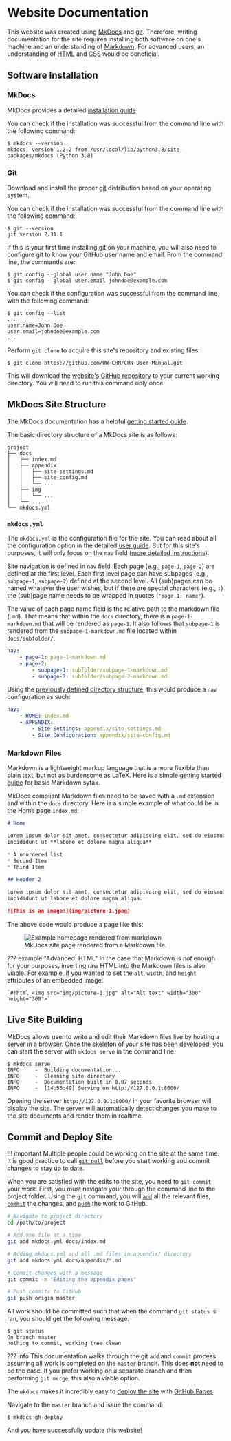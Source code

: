 # Website Documentation

This website was created using [MkDocs](https://www.mkdocs.org/) and [git](https://git-scm.com/). Therefore, writing documentation for the site requires installing both software on one's machine and an understanding of [Markdown](https://www.markdownguide.org/). For advanced users, an understanding of [HTML](https://developer.mozilla.org/en-US/docs/Web/HTML) and [CSS](https://developer.mozilla.org/en-US/docs/Web/CSS) would be beneficial.

## Software Installation

### MkDocs

MkDocs provides a detailed [installation guide](https://www.mkdocs.org/user-guide/installation/).

You can check if the installation was successful from the command line with the following command:

```shell
$ mkdocs --version
mkdocs, version 1.2.2 from /usr/local/lib/python3.8/site-packages/mkdocs (Python 3.8)
```

### Git

Download and install the proper [git](https://git-scm.com/downloads) distribution based on your operating system.

You can check if the installation was successful from the command line with the following command:

```shell
$ git --version
git version 2.31.1
```

If this is your first time installing git on your machine, you will also need to configure git to know your GitHub user name and email. From the command line, the commands are:

```shell
$ git config --global user.name "John Doe"
$ git config --global user.email johndoe@example.com
```

You can check if the configuration was successful from the command line with the following command:

```shell
$ git config --list
...
user.name=John Doe
user.email=johndoe@example.com
...
```

Perform `git clone` to acquire this site's repository and existing files:

```shell
$ git clone https://github.com/UW-CHN/CHN-User-Manual.git
```

This will download the [website's GitHub repository](https://github.com/UW-CHN/CHN-User-Manual) to your current working directory. You will need to run this command only once.

## MkDocs Site Structure

The MkDocs documentation has a helpful [getting started guide](https://www.mkdocs.org/getting-started/?#getting-started-with-mkdocs).

The basic directory structure of a MkDocs site is as follows:

```plaintext
project
├── docs
│   ├── index.md
│   ├── appendix
│   │   ├── site-settings.md
│   │   ├── site-config.md
│   │   └── ...
│   ├── img
│   │   └── ...
│   └── ...
└── mkdocs.yml
```

### `mkdocs.yml`

The `mkdocs.yml` is the configuration file for the site. You can read about all the configuration option in the detailed [user guide](https://www.mkdocs.org/user-guide/configuration/). But for this site's purposes, it will only focus on the `nav` field ([more detailed instructions](https://www.mkdocs.org/user-guide/writing-your-docs/#configure-pages-and-navigation)).

Site navigation is defined in `nav` field. Each page (e.g., `page-1`, `page-2`) are defined at the first level. Each first level page can have subpages (e.g., `subpage-1`, `subpage-2`) defined at the second level. All (sub)pages can be named whatever the user wishes, but if there are special characters (e.g., `:`) the (sub)page name needs to be wrapped in quotes (`"page 1: name"`).

The value of each page name field is the relative path to the markdown file (`.md`). That means that within the `docs` directory, there is a `page-1-markdown.md` that will be rendered as `page-1`. It also follows that `subpage-1` is rendered from the `subpage-1-markdown.md` file located within `docs/subfolder/`.

```yaml
nav:
    - page-1: page-1-markdown.md
    - page-2:
        - subpage-1: subfolder/subpage-1-markdown.md
        - subpage-2: subfolder/subpage-2-markdown.md
```

Using the [previously defined directory structure](#mkdocs-site-structure), this would produce a `nav` configuration as such:

```yaml
nav:
    - HOME: index.md
    - APPENDIX:
        - Site Settings: appendix/site-settings.md
        - Site Configuration: appendix/site-config.md
```

### Markdown Files

Markdown is a lightweight markup language that is a more flexible than plain text, but not as burdensome as LaTeX. Here is a simple [getting started guide](https://www.markdownguide.org/basic-syntax/) for basic Markdown sytax.

MkDocs compliant Markdown files need to be saved with a `.md` extension and within the `docs` directory. Here is a simple example of what could be in the Home page `index.md`:

```md
# Home

Lorem ipsum dolor sit amet, consectetur adipiscing elit, sed do eiusmod tempor
incididunt ut **labore et dolore magna aliqua**

* A unordered list
* Second Item
* Third Item

## Header 2

Lorem ipsum dolor sit amet, consectetur adipiscing elit, sed do eiusmod tempor
incididunt ut labore et dolore magna aliqua.

![This is an image!](img/picture-1.jpeg)
```

The above code would produce a page like this:

<figure class="double-border">
    <img src="../../img/picture-1.jpg" alt="Example homepage rendered from markdown">
    <figcaption class="margin-1em">
    MkDocs site page rendered from a Markdown file.
    </figcaption>
</figure>

??? example "Advanced: HTML"
    In the case that Markdown is *not* enough for your purposes, inserting raw HTML into the Markdown files is also viable. For example, if you wanted to set the `alt`, `width`, and `height` attributes of an embedded image:

    `#!html <img src="img/picture-1.jpg" alt="Alt text" width="300" height="300">`

## Live Site Building

MkDocs allows user to write and edit their Markdown files live by hosting a server in a browser. Once the skeleton of your site has been developed, you can start the server with `mkdocs serve` in the command line:

```shell
$ mkdocs serve
INFO     -  Building documentation...
INFO     -  Cleaning site directory
INFO     -  Documentation built in 0.07 seconds
INFO     -  [14:56:49] Serving on http://127.0.0.1:8000/
```

Opening the server `http://127.0.0.1:8000/` in your favorite browser will display the site. The server will automatically detect changes you make to the site documents and render them in realtime.

## Commit and Deploy Site

!!! important
    Multiple people could be working on the site at the same time. It is good practice to call [`git pull`](https://www.atlassian.com/git/tutorials/syncing/git-pull) before you start working and commit changes to stay up to date.

When you are satisfied with the edits to the site, you need to `git commit` your work. First, you must navigate your through the command line to the project folder. Using the `git` command, you will [`add`](https://www.atlassian.com/git/tutorials/saving-changes) all the relevant files, [`commit`](https://www.atlassian.com/git/tutorials/saving-changes/git-commit) the changes, and [`push`](https://www.atlassian.com/git/tutorials/syncing/git-push) the work to GitHub.

```bash
# Navigate to project directory
cd /path/to/project

# Add one file at a time
git add mkdocs.yml docs/index.md

# Adding mkdocs.yml and all .md files in appendix/ directory
git add mkdocs.yml docs/appendix/*.md

# Commit changes with a message
git commit -m "Editing the appendix pages"

# Push commits to GitHub
git push origin master
```

All work should be committed such that when the command `git status` is ran, you should get the following message.

```shell
$ git status
On branch master
nothing to commit, working tree clean
```

??? info
    This documentation walks through the git `add` and `commit` process assuming all work is completed on the `master` branch. This does **not** need to be the case. If you prefer working on a separate branch and then performing `git merge`, this also a viable option.


The `mkdocs` makes it incredibly easy to [deploy the site](https://www.mkdocs.org/user-guide/deploying-your-docs/) with [GitHub Pages](https://pages.github.com/).

Navigate to the `master` branch and issue the command:

```shell
$ mkdocs gh-deploy
```

And you have successfully update this website!